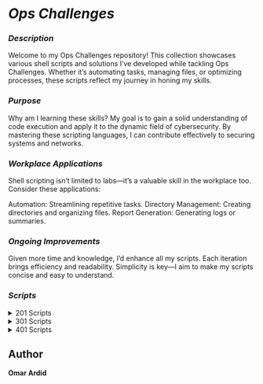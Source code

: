 #  ***Ops Challenges***

### ***Description***
Welcome to my Ops Challenges repository! This collection showcases various shell scripts and solutions I’ve developed while tackling Ops Challenges. Whether it’s automating tasks, managing files, or optimizing processes, these scripts reflect my journey in honing my skills.

### ***Purpose***
Why am I learning these skills? My goal is to gain a solid understanding of code execution and apply it to the dynamic field of cybersecurity. By mastering these scripting languages, I can contribute effectively to securing systems and networks.

### ***Workplace Applications***
Shell scripting isn’t limited to labs—it’s a valuable skill in the workplace too. Consider these applications:

Automation: Streamlining repetitive tasks.
Directory Management: Creating directories and organizing files.
Report Generation: Generating logs or summaries.
### ***Ongoing Improvements***
Given more time and knowledge, I’d enhance all my scripts. Each iteration brings efficiency and readability. Simplicity is key—I aim to make my scripts concise and easy to understand.

### ***Scripts***
<details> 
<summary>201 Scripts</summary>

2. ***[My First Bash Script](201/helloworld.sh)***
3. ***[Functions](201/FunctionsChallenge.sh)***
4. ***[Arrays](201/chall04.sh)***
5. ***[Loops](201/chall05.sh)***
6. ***[Conditionals](201/chall06.sh)***
7. ***[System Information](201/chall07.sh)***
8. ***[Windows Batch Scripting](201/chall08.bat)***
9. ***[Log Retrieval via Powershell](201/chall09.bat)***
10. ***[System Process Commands](201/chall10.bat)***
11. ***[Automated Endpoint Configuration](201/chall11.md)***
13. ***[Domain Analyzer](201/chall13.sh)***
</details>

<details>
<summary>301 Scripts</summary>

- ***[Challenge 02]()***
- ***[Challenge 03]()***
- ***[Challenge 04]()***
- ***[Challenge 05]()***
- ***[Challenge 06]()***
- ***[Challenge 07]()***
- ***[Challenge 08]()***
- ***[Challenge 09]()***
- ***[Challenge 10]()***
- ***[Challenge 11]()***
- ***[Challenge 12]()***
- ***[Challenge 13]()***
</details>

<details>
<summary>401 Scripts</summary>

- ***[Challenge 02]()***
- ***[Challenge 03]()***
- ***[Challenge 04]()***
- ***[Challenge 05]()***
- ***[Challenge 06]()***
- ***[Challenge 07]()***
- ***[Challenge 08]()***
- ***[Challenge 09]()***
- ***[Challenge 10]()***
- ***[Challenge 11]()***
- ***[Challenge 12]()***
- ***[Challenge 13]()***
</details>

## Author
**Omar Ardid**

